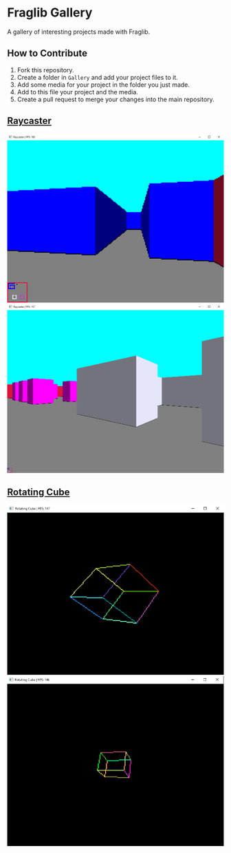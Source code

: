 # Fraglib Gallery

A gallery of interesting projects made with Fraglib.

## How to Contribute

1. Fork this repository.
2. Create a folder in `Gallery` and add your project files to it.
3. Add some media for your project in the folder you just made.
4. Add to this file your project and the media.
5. Create a pull request to merge your changes into the main repository.

## [Raycaster](https://github.com/cyprus327/Fraglib/blob/main/Gallery/Raycaster/Raycaster.cs)

![Pixel Size 4 Raycaster ss](https://github.com/cyprus327/Fraglib/blob/main/Gallery/Raycaster/Raycaster1.png)
![Pixel Size 1 Raycaster ss](https://github.com/cyprus327/Fraglib/blob/main/Gallery/Raycaster/Raycaster2.png)

## [Rotating Cube](https://github.com/cyprus327/Fraglib/blob/main/Gallery/RotatingCube/RotatingCube.cs)

![Rotating Cube ss 1](https://github.com/cyprus327/Fraglib/blob/main/Gallery/RotatingCube/RotatingCube1.png)
![Rotating Cube ss 2](https://github.com/cyprus327/Fraglib/blob/main/Gallery/RotatingCube/RotatingCube2.png)